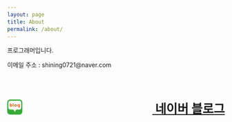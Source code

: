 ```yaml
---
layout: page
title: About
permalink: /about/
---
```


<p>프로그래머입니다.</p>

<p>이메일 주소 : shining0721@naver.com</p>
<br>
<h1><img src="/assets/Image/Blog-Image.png" width="35" height="35" style="display:inline;"><a href="https://blog.naver.com/shining0721" style="float:right;">&nbsp;네이버 블로그</a></h1>
<br>
